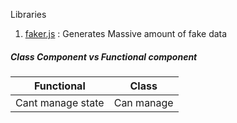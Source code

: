 Libraries
1. [faker.js](https://github.com/marak/Faker.js/) : Generates Massive amount of fake data

##### Class Component vs Functional component

Functional | Class
----------|---------
Cant manage state | Can manage
